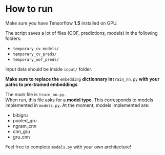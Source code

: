 # How to run  

Make sure you have Tensorflow **1.5** installed on GPU.  

The script saves a lot of files (OOF, predictions, models) in the following folders:  
- `temporary_cv_models/`  
- `temporary_cv_preds/`  
- `temporary_oof_preds/`  

Input data should be inside `input/` folder.  

**Make sure to replace the** `embedding` **dictionnary in**`train_nn.py` **with your paths to pre-trained embeddings**   

The *main* file is `train_nn.py`.  
When run, this file asks for a **model type**. This corresponds to models implemented in `models.py`. At the moment, models implemented are:  
- bibigru  
- pooled_gru  
- ngram_cnn  
- cnn_gru  
- gru_cnn  

Feel free to complete `models.py` with your own architecture!  
